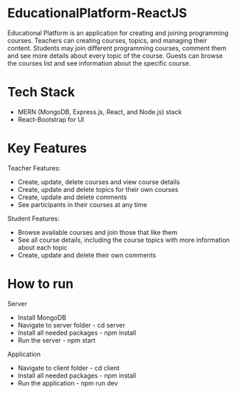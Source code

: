 # EducationalPlatform-ReactJS
Educational Platform is an application for creating and joining programming courses. Teachers can creating courses, topics, and managing their content. Students may join different programming courses, comment them and see more details about every topic of the course. Guests can browse the courses list and see information about the specific course. 

# Tech Stack
- MERN (MongoDB, Express.js, React, and Node.js) stack
- React-Bootstrap for UI

# Key Features 
Teacher Features:
- Create, update, delete courses and view course details
- Create, update and delete topics for their own courses
- Create, update and delete comments 
- See participants in their courses at any time

Student Features:
- Browse available courses and join those that like them
- See all course details, including the course topics with more information about each topic
- Create, update and delete their own comments

# How to run
Server
- Install MongoDB
- Navigate to server folder - cd server
- Install all needed packages - npm install
- Run the server - npm start

Application
- Navigate to client folder - cd client
- Install all needed packages - npm install
- Run the application - npm run dev